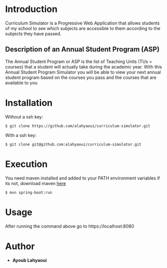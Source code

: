 # Introduction

Curriculum Simulator is a Progressive Web Application that allows students of my school to see which subjects are accessible to them according to the subjects they have passed.

## Description of an Annual Student Program (ASP)

The Annual Student Program or ASP is the list of Teaching Units (TUs = courses) that a student will actually take during the academic year.
With this Annual Student Program Simulator you will be able to view your next annual student program based on the courses you pass and the courses that are available to you

# Installation
Without a ssh key:
```
$ git clone https://github.com/alahyaoui/curriculum-simulator.git
```

With a ssh key:
```
$ git clone git@github.com:alahyaoui/curriculum-simulator.git
```

# Execution
You need maven installed and added to your PATH environment variables
if its not, download maven <a href="https://maven.apache.org/install.html">here</a>
```
$ mvn spring-boot:run
```

# Usage
After running the command above go to https://localhost:8080

# Author
- **Ayoub Lahyaoui**
